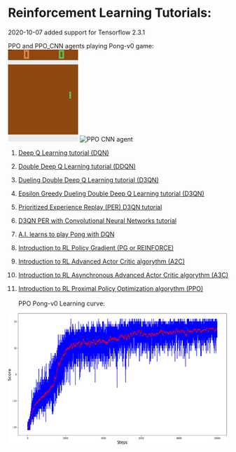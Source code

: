 # Reinforcement Learning Tutorials:

2020-10-07 added support for Tensorflow 2.3.1

PPO and PPO_CNN agents playing Pong-v0 game:<br>
![PPO agent](11_Pong-v0_PPO/gameplay.gif)
![PPO CNN agent](11_Pong-v0_PPO/gameplay_CNN.gif)

1. [Deep Q Learning tutorial (DQN)](https://pylessons.com/CartPole-reinforcement-learning/)

2. [Double Deep Q Learning tutorial (DDQN)](https://pylessons.com/CartPole-DDQN/)

3. [Dueling Double Deep Q Learning tutorial (D3QN)](https://pylessons.com/CartPole-DDDQN/)

4. [Epsilon Greedy Dueling Double Deep Q Learning tutorial (D3QN)](https://pylessons.com/Epsilon-Greedy-DQN/)

5. [Prioritized Experience Replay (PER) D3QN tutorial](https://pylessons.com/CartPole-PER/)

6. [D3QN PER with Convolutional Neural Networks tutorial](https://pylessons.com/CartPole-PER-CNN/)

7. [A.I. learns to play Pong with DQN](https://pylessons.com/DQN-PONG/)

8. [Introduction to RL Policy Gradient (PG or REINFORCE)](https://pylessons.com/Beyond-DQN/)

9. [Introduction to RL Advanced Actor Critic algorythm (A2C)](https://pylessons.com/A2C-reinforcement-learning/)

10. [Introduction to RL Asynchronous Advanced Actor Critic algorythm (A3C)](https://pylessons.com/A3C-reinforcement-learning/)

11. [Introduction to RL Proximal Policy Optimization algorythm (PPO)](https://pylessons.com/PPO-reinforcement-learning/)
<br><br>
PPO Pong-v0 Learning curve:
<img src="11_Pong-v0_PPO/Pong-v0_APPO_0.0001_RMSprop.png" data-canonical-src="11_Pong-v0_PPO/Pong-v0_APPO_0.0001_RMSprop.png" width="500" height="300" />
